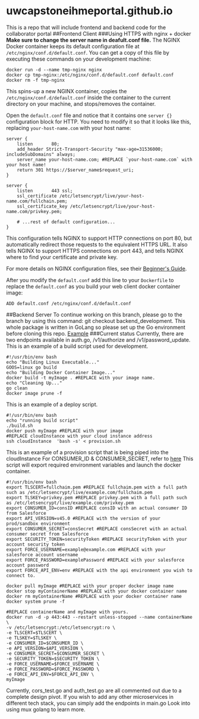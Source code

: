 # uwcapstoneihmeportal.github.io
This is a repo that will include frontend and backend code for the collaborator portal
##Frontend Client
###Using HTTPS with nginx + docker
**Make sure to change the server name in deafult.conf file.**
The NGINX Docker container keeps its default configuration file at `/etc/nginx/conf.d/default.conf`. You can get a copy of this file by executing these commands on your development machine:
```
docker run -d --name tmp-nginx nginx
docker cp tmp-nginx:/etc/nginx/conf.d/default.conf default.conf
docker rm -f tmp-nginx
```
This spins-up a new NGINX container, copies the `/etc/nginx/conf.d/default.conf` inside the container to the current directory on your machine, and stops/removes the container.

Open the `default.conf` file and notice that it contains one `server {}` configuration block for HTTP. You need to modify it so that it looks like this, replacing `your-host-name.com` with your host name:
```
server {
    listen       80;
    add_header Strict-Transport-Security "max-age=31536000; includeSubDomains" always;
    server_name your-host-name.com; #REPLACE `your-host-name.com` with your host name!
    return 301 https://$server_name$request_uri;
}

server {
    listen       443 ssl;
    ssl_certificate /etc/letsencrypt/live/your-host-name.com/fullchain.pem;
    ssl_certificate_key /etc/letsencrypt/live/your-host-name.com/privkey.pem;

    # ...rest of default configuration...
}
```
This configuration tells NGINX to support HTTP connections on port 80, but automatically redirect those requests to the equivalent HTTPS URL. It also tells NGINX to support HTTPS connections on port 443, and tells NGINX where to find your certificate and private key.

For more details on NGINX configuration files, see their [Beginner's Guide](http://nginx.org/en/docs/beginners_guide.html).

After you modify the `default.conf` add this line to your `Dockerfile` to replace the `default.conf` as you build your web client docker container image:
```
ADD default.conf /etc/nginx/conf.d/default.conf
```
##Backend Server
To continue working on this branch, please go to the branch by using this command: git checkout backend_development.
This whole package is written in GoLang so please set up the Go environment before cloning this repo.
[Example](https://medium.com/@AkyunaAkish/setting-up-a-golang-development-environment-mac-os-x-d58e5a7ea24f)
###Current status
Currently, there are two endpoints available in auth.go, /v1/authorize and /v1/password_update.
This is an example of a build script used for development.
```
#!/usr/bin/env bash
echo "Building Linux Executable..."
GOOS=linux go build
echo "Building Docker Container Image..."
docker build -t myImage . #REPLACE with your image name.
echo "Cleaning Up..."
go clean
docker image prune -f
```
This is an example of a deploy script.
```
#!/usr/bin/env bash
echo "running build script"
./build.sh
docker push myImage #REPLACE with your image
#REPLACE cloudInstance with your cloud instance address
ssh cloudInstance  'bash -s' < provision.sh 
```

This is an example of a provision script that is being piped into the cloudInstance
For CONSUMER_ID & CONSUMER_SECRET, refer to [here](https://auth0.com/docs/connections/social/salesforce)
This script will export required environment variables and launch the docker container.
```
#!/usr/bin/env bash
export TLSCERT=fullchaim.pem #REPLACE fullchaim.pem with a full path such as /etc/letsencrypt/live/example.com/fullchaim.pem
export TLSKEY=privkey.pem #REPLACE privkey.pem with a full path such as /etc/letsencrypt/live/example.com/privkey.pem
export CONSUMER_ID=consID #REPLACE consID with an actual consumer ID from Salesforce
export API_VERSION=v45.0 #REPLACE with the version of your prod/sandbox environment
export CONSUMER_SECRET=consSecret #REPLACE consSecret with an actual consumer secret from Salesforce
export SECURITY_TOKEN=securityToken #REPLACE securityToken with your account security token
export FORCE_USERNAME=example@example.com #REPLACE with your salesforce account username
export FORCE_PASSWORD=examplePassword #REPLACE with your salesforce account password
export FORCE_API_ENV=env #REPLACE with the api environment you wish to connect to.

docker pull myImage #REPLACE with your proper docker image name
docker stop myContainerName #REPLACE with your docker container name
docker rm myContainerName #REPLACE with your docker container name
docker system prune -f

#REPLACE containerName and myImage with yours.
docker run -d -p 443:443 --restart unless-stopped --name containerName \
-v /etc/letsencrypt:/etc/letsencrypt:ro \
-e TLSCERT=$TLSCERT \
-e TLSKEY=$TLSKEY \
-e CONSUMER_ID=$CONSUMER_ID \
-e API_VERSION=$API_VERSION \
-e CONSUMER_SECRET=$CONSUMER_SECRET \
-e SECURITY_TOKEN=$SECURITY_TOKEN \
-e FORCE_USERNAME=$FORCE_USERNAME \
-e FORCE_PASSWORD=$FORCE_PASSWORD \
-e FORCE_API_ENV=$FORCE_API_ENV \
myImage
```

Currently, cors_test.go and auth_test.go are all commented out due to a complete design pivot.
If you wish to add any other microservices in different tech stack, you can simply add the endpoints in main.go
Look into using mux golang to learn more.